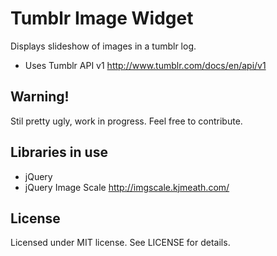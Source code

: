 # Tumblr Image Widget
Displays slideshow of images in a tumblr log.

* Uses Tumblr API v1 http://www.tumblr.com/docs/en/api/v1

## Warning!
Stil pretty ugly, work in progress. Feel free to contribute.

## Libraries in use
* jQuery
* jQuery Image Scale http://imgscale.kjmeath.com/

## License
Licensed under MIT license. See LICENSE for details.